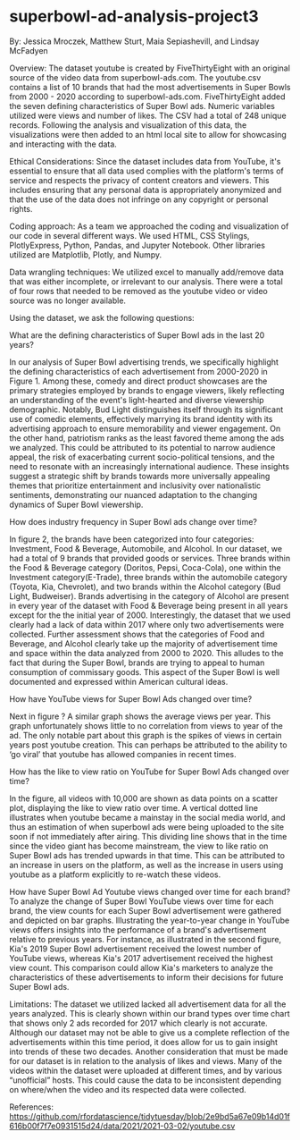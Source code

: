 # superbowl-ad-analysis-project3

By: Jessica Mroczek, Matthew Sturt, Maia Sepiashevill, and Lindsay McFadyen

Overview: 
The dataset youtube is created by FiveThirtyEight with an original source of the video data from superbowl-ads.com. The youtube.csv contains a list of 10 brands that had the most advertisements in Super Bowls from 2000 - 2020 according to superbowl-ads.com. FiveThirtyEight added the seven defining characteristics of Super Bowl ads. Numeric variables utilized were views and number of likes. The CSV had a total of 248 unique records. Following the analysis and visualization of this data, the visualizations were then added to an html local site to allow for showcasing and interacting with the data. 

Ethical Considerations:
Since the dataset includes data from YouTube, it's essential to ensure that all data used complies with the platform's terms of service and respects the privacy of content creators and viewers. This includes ensuring that any personal data is appropriately anonymized and that the use of the data does not infringe on any copyright or personal rights.

Coding approach:
As a team we approached the coding and visualization of our code in several different ways. We used HTML, CSS Stylings, PlotlyExpress, Python, Pandas, and Jupyter Notebook. Other libraries utilized are Matplotlib, Plotly, and Numpy. 

Data wrangling techniques:
We utilized excel to manually add/remove data that was either incomplete, or irrelevant to our analysis. There were a total of four rows that needed to be removed as the youtube video or video source was no longer available. 

Using the dataset, we ask the following questions: 

What are the defining characteristics of Super Bowl ads in the last 20 years?

In our analysis of Super Bowl advertising trends, we specifically highlight the defining characteristics of each advertisement from 2000-2020 in Figure 1. Among these, comedy and direct product showcases are the primary strategies employed by brands to engage viewers, likely reflecting an understanding of the event's light-hearted and diverse viewership demographic. Notably, Bud Light distinguishes itself through its significant use of comedic elements, effectively marrying its brand identity with its advertising approach to ensure memorability and viewer engagement. On the other hand, patriotism ranks as the least favored theme among the ads we analyzed. This could be attributed to its potential to narrow audience appeal, the risk of exacerbating current socio-political tensions, and the need to resonate with an increasingly international audience. These insights suggest a strategic shift by brands towards more universally appealing themes that prioritize entertainment and inclusivity over nationalistic sentiments, demonstrating our nuanced adaptation to the changing dynamics of Super Bowl viewership.

How does industry frequency in Super Bowl ads change over time? 



In figure 2, the brands have been categorized into four categories: Investment, Food & Beverage, Automobile, and Alcohol. In our dataset, we had a total of 9 brands that provided goods or services. Three brands within the Food & Beverage category (Doritos, Pepsi, Coca-Cola), one within the Investment category(E-Trade), three brands within the automobile category (Toyota, Kia, Chevrolet), and two brands within the Alcohol category (Bud Light, Budweiser). Brands advertising in the category of Alcohol are present in every year of the dataset with Food & Beverage being present in all years except for the the initial year of 2000. Interestingly, the dataset that we used clearly had a lack of data within 2017 where only two advertisements were collected. Further assessment shows that the categories of Food and Beverage, and Alcohol clearly take up the majority of advertisement time and space within the data analyzed from 2000 to 2020. This alludes to the fact that during the Super Bowl, brands are trying to appeal to human consumption of commissary goods. This aspect of the Super Bowl is well documented and expressed within American cultural ideas.

How have YouTube views for Super Bowl Ads changed over time? 
	
Next in figure ? A similar graph shows the average views per year. This graph unfortunately shows little to no correlation from views to year of the ad. The only notable part about this graph is the spikes of views in certain years post youtube creation. This can perhaps be attributed to the ability to ‘go viral’ that youtube has allowed companies in recent times.  

How has the like to view ratio on YouTube for Super Bowl Ads changed over time?
 
In the figure,  all videos with 10,000 are shown as data points on a scatter plot, displaying the like to view ratio over time. A vertical dotted line illustrates when youtube became a mainstay in the social media world, and thus an estimation of when superbowl ads were being uploaded to the site soon if not immediately after airing. This dividing line shows that in the time since the video giant has become mainstream, the view to like ratio on Super Bowl ads has trended upwards in that time. This can be attributed to an increase in users on the platform, as well as the increase in users using youtube as a platform explicitly to re-watch these videos. 

How have Super Bowl Ad Youtube views changed over time for each brand?
To analyze the change of Super Bowl YouTube views over time for each brand, the view counts for each Super Bowl advertisement were gathered and depicted on bar graphs. Illustrating the year-to-year change in YouTube views offers insights into the performance of a brand's advertisement relative to previous years.  For instance, as illustrated  in the second figure, Kia's 2019 Super Bowl advertisement received the lowest number of YouTube views, whereas Kia's 2017 advertisement received the highest view count. This comparison could allow Kia's marketers to analyze the characteristics of these advertisements to inform their decisions for future Super Bowl ads. 

Limitations: The dataset we utilized lacked all advertisement data for all the years analyzed. This is clearly shown within our brand types over time chart that shows only 2 ads recorded for 2017 which clearly is not accurate. Although our dataset may not be able to give us a complete reflection of the advertisements within this time period, it does allow for us to gain insight into trends of these two decades. Another consideration that must be made for our dataset is in relation to the analysis of likes and views. Many of the videos within the dataset were uploaded at different times, and by various “unofficial” hosts. This could cause the data to be inconsistent depending on where/when the video and its respected data were collected. 

References: 
https://github.com/rfordatascience/tidytuesday/blob/2e9bd5a67e09b14d01f616b00f7f7e0931515d24/data/2021/2021-03-02/youtube.csv 
